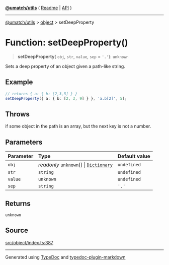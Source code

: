 [**@umatch/utils**](../../README.md) ( [Readme](../../README.md) \| [API](../../API.md) )

---

[@umatch/utils](../../API.md) > [object](../README.md) > setDeepProperty

# Function: setDeepProperty()

> **setDeepProperty**(
> `obj`,
> `str`,
> `value`,
> `sep` = `'.'`): `unknown`

Sets a deep property of an object given a path-like string.

## Example

```ts
// returns { a: { b: [2,3,5] } }
setDeepProperty({ a: { b: [2, 3, 9] } }, 'a.b[2]', 5);
```

## Throws

if some object in the path is an array, but the next key is not a number.

## Parameters

| Parameter | Type                                                                                        | Default value |
| :-------- | :------------------------------------------------------------------------------------------ | :------------ |
| `obj`     | _readonly_ `unknown`[] \| [`Dictionary`](../../index/type-aliases/type-alias.Dictionary.md) | `undefined`   |
| `str`     | `string`                                                                                    | `undefined`   |
| `value`   | `unknown`                                                                                   | `undefined`   |
| `sep`     | `string`                                                                                    | `'.'`         |

## Returns

`unknown`

## Source

[src/object/index.ts:387](https://github.com/umatch-oficial/utils/blob/618b1ef/src/object/index.ts#L387)

---

Generated using [TypeDoc](https://typedoc.org/) and [typedoc-plugin-markdown](https://www.npmjs.com/package/typedoc-plugin-markdown)

